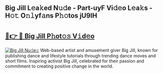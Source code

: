 ## Big Jill L𝚎a𝚔ed N𝚞𝚍e - Part-uyF Vi𝚍𝚎o L𝚎a𝚔s - H𝚘𝚝 O𝚗𝚕yf𝚊ns P𝚑𝚘tos jU9IH

# <h2><a href="http://kf4wiv.oniu.top/?m=Big+Jill">🔗👉 🔴 Big Jill P𝚑ot𝚘𝚜 V𝚒d𝚎o</a></h2>

[![Big Jill Nu𝚍e𝚜](https://i.imgur.com/0qMVB7G.gif)](http://kf4wiv.oniu.top/?m=Big+Jill)
Web-based artist and amusement giver Big Jill, known for publishing dance and lifestyle tutorials through trending dance moves and short films. Inspiring activist Big Jill, celebrated for their passion and commitment to creating positive change in the world.  

